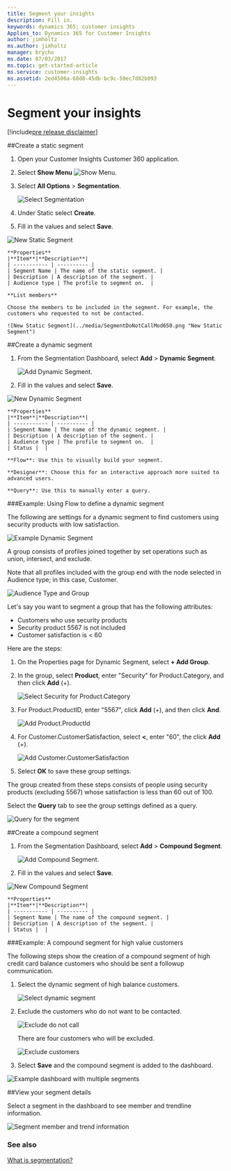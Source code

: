 ```yaml
---
title: Segment your insights
description: Fill in.
keywords: dynamics 365; customer insights
Applies_to: Dynamics 365 for Customer Insights
author: jimholtz
ms.author: jimholtz
manager: brycho
ms.date: 07/03/2017
ms.topic: get-started-article
ms.service: customer-insights 
ms.assetid: 2ed4506a-68d8-45db-bc9c-59ec7d82b093
---
```

Segment your insights
==========================
[!include[pre release disclaimer](../../includes/cc-beta-prerelease-disclaimer.md)]

##Create a static segment

1.  Open your Customer Insights Customer 360 application.

2.  Select **Show Menu** ![Show Menu](../media/ShowMenu75.png "Show Menu"). 

3.  Select **All Options** > **Segmentation**.

    ![Select Segmentation](../media/SegmentationNewMenu75.png "Select Segmentation")

4.  Under Static select **Create**.

5.  Fill in the values and select **Save**.

 ![New Static Segment](../media/SegmentNewStatic75.png "New Static Segment")

    **Properties**
    |**Item**|**Description**|
    | ----------- | ---------- |
    | Segment Name | The name of the static segment. |
    | Description | A description of the segment. |
    | Audience type | The profile to segment on.  |

    **List members**

    Choose the members to be included in the segment. For example, the customers who requested to not be contacted.

    ![New Static Segment](../media/SegmentDoNotCallMod650.png "New Static Segment")


 ##Create a dynamic segment

1.  From the Segmentation Dashboard, select **Add** > **Dynamic Segment**.

    ![Add Dynamic Segment](../media/SegmentAddDynamic75.png "Add Dynamic Segment"). 

3.  Fill in the values and select **Save**.

 ![New Dynamic Segment](../media/SegmentNewDynamic650.png "New Dynamic Segment")

    **Properties**
    |**Item**|**Description**|
    | ----------- | ---------- |
    | Segment Name | The name of the dynamic segment. |
    | Description | A description of the segment. |
    | Audience type | The profile to segment on.  |
    | Status |  |

    **Flow**: Use this to visually build your segment.

    **Designer**: Choose this for an interactive approach more suited to advanced users.

    **Query**: Use this to manually enter a query.

###Example: Using Flow to define a dynamic segment

The following are settings for a dynamic segment to find customers using security products with low satisfaction.

![Example Dynamic Segment](../media/SegmentDynamicSocial720.png "Example Dynamic Segment")

A group consists of profiles joined together by set operations such as union, intersect, and exclude. 

Note that all profiles included with the group end with the node selected in Audience type; in this case, Customer. 

![Audience Type and Group](../media/SegmentGroupAndAudienceType720.png "Audience Type and Group")

Let's say you want to segment a group that has the following attributes:
- Customers who use security products
- Security product 5567 is not included
- Customer satisfaction is < 60

Here are the steps:

1. On the Properties page for Dynamic Segment, select **+ Add Group**.

2. In the group, select **Product**, enter "Security" for Product.Category, and then click **Add** (+).

    ![Select Security for Product.Category](../media/SegmentProductCategorySec75.png)

3. For Product.ProductID, enter "5567", click **Add** (+), and then click **And**.

    ![Add Product.ProductId](../media/SegmentProductID75.png)

4. For Customer.CustomerSatisfaction, select **<**, enter "60", the click **Add** (+).

    ![Add Customer.CustomerSatisfaction](../media/SegmentCustomerSat75.png)

5. Select **OK** to save these group settings.

The group created from these steps consists of people using security products (excluding 5567) whose satisfaction is less than 60 out of 100.

Select the **Query** tab to see the group settings defined as a query.

![Query for the segment](../media/SegmentQuery650.png "Query for the segment")

##Create a compound segment

1. From the Segmentation Dashboard, select **Add** > **Compound Segment**.

    ![Add Compound Segment](../media/SegmentAddCompound75.png "Add Compound Segment"). 

2. Fill in the values and select **Save**.

 ![New Compound Segment](../media/SegmentNewCompound75.png "New Compound Segment")

    **Properties**
    |**Item**|**Description**|
    | ----------- | ---------- |
    | Segment Name | The name of the compound segment. |
    | Description | A description of the segment. |
    | Status |  |

###Example: A compound segment for high value customers

The following steps show the creation of a compound segment of high credit card balance customers who should be sent a followup communication.

1. Select the dynamic segment of high balance customers.

    ![Select dynamic segment](../media/SegmentHighBalance75.png) 

2. Exclude the customers who do not want to be contacted.

    ![](../media/SegmentExcludeDoNotCall720.png "Exclude do not call")

    There are four customers who will be excluded.

    ![Exclude customers](../media/SegmentFourDoNotCall75.png)

3. Select **Save** and the compound segment is added to the dashboard.

![Example dashboard with multiple segments](../media/SegmentDashboardExample720.png "Example dashboard with multiple segments")

##View your segment details

Select a segment in the dashboard to see member and trendline information.

![Segment member and trend information](../media/SegmentInfo720.png "Segment member and trend information")

### See also
[What is segmentation?](newfeatures.md#what-is-segmentation)